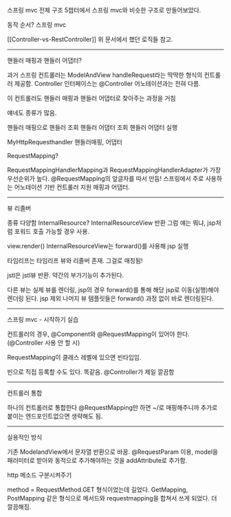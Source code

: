 스프링 mvc 전체 구조
5챕터에서 스프링 mvc와 비슷한 구조로 만들어보았다.

동작 순서?
스프링 mvc

[[Controller-vs-RestController]]
위 문서에서 했던 로직들 참고.

---

핸들러 매핑과 핸들러 어댑터?

과거 스프링 컨트롤러는 ModelAndView handleRequest라는 딱딱한 형식의 컨트롤러 제공함.
Controller 인터페이스는 @Controller 어노테이션과는 전혀 다름.

이 컨트롤러도 핸들러 매핑과 핸들러 어댑터로 찾아주는 과정을 거침

 얘네도 종류가 많음.
 
핸들러 매핑으로 핸들러 조회
핸들러 어댑터 조회
핸들러 어댑터 실행

MyHttpRequesthandler 핸들러매핑, 어댑터

RequestMapping?

RequestMappingHandlerMapping과 RequestMappingHandlerAdapter가 가장 우선순위가 높다.
@RequestMapping의 앞글자를 따서 만듬! 스프링에서 주로 사용하는 어노테이션 기반 컨트롤러 지원 매핑과 어댑터.

---

뷰 리졸버

종류 다양함
InternalResource? InternalResourceView 반환
그럼 얘는 뭐냐, jsp처럼 포워드 호출 가능할 경우 사용.

view.render()
InternalResourceView는 forward()를 사용해 jsp 실행

타임리프는 타임리프 뷰와 리졸버 존재. 그걸로 매칭됨!

jstl은 jstl뷰 반환. 약간의 부가기능이 추가된다.

다른 뷰는 실제 뷰를 렌더링, jsp의 경우 forward()를 통해 해당 jsp로 이동(실행)해야 렌더링 된다. jsp 제외 나머지 뷰 템플릿들은 forward() 과정 없이 바로 렌더링된다.

---

스프링 mvc - 시작하기
실습

컨트롤러의 경우, @Component와 @RequestMapping이 있어야 한다.
(@Controller 사용 안 할 시)

RequestMapping이 클래스 레벨에 있으면 빈타입임.

빈으로 직접 등록할 수도 있다. 똑같음.
@Controller가 제일 깔끔함

---

컨트롤러 통합

하나의 컨트롤러로 통합한다
@RequestMapping만 하면 ~/로 매핑해주니까 추가로 붙이는 엔드포인트없으면 생략해도 됨.

---

실용적인 방식

기존 ModelandView에서 문자열 반환으로 바꿈.
@RequestParam 이용, model을 패러미터로 받아와 동적으로 추가해야하는 것을 addAttribute로 추가함.

http 메소드 구분시켜주기

method = RequestMethod.GET 형식이었는데 길었다.
GetMapping, PostMapping 같은 형식으로 메서드와 requestmapping을 합쳐서 쓰게 되었다. 더 깔끔해짐.
